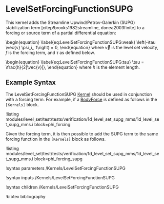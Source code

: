 # LevelSetForcingFunctionSUPG

This kernel adds the Streamline Upwind/Petrov-Galerkin (SUPG) stabilization
term [citep!brooks1982streamline, donea2003finite]  to a forcing or source term of a partial differential equation:

\begin{equation}
\label{eq:LevelSetForcingFunctionSUPG:weak}
\left(-\tau \vec{v} \psi_i,\, f\right) = 0,
\end{equation}
where $\vec{v}$ is the level set velocity, $f$ is the forcing term, and $\tau$ as defined below.

\begin{equation}
\label{eq:LevelSetForcingFunctionSUPG:tau}
\tau = \frac{h}{2\|\vec{v}\|},
\end{equation}
where $h$ is the element length.

## Example Syntax

The LevelSetForcingFunctionSUPG [Kernel](syntax/Kernels/index.md) should be used in conjunction with a forcing term. For
example, if a [BodyForce](/BodyForce.md) is defined as follows in the `[Kernels]` block.

!listing modules/level_set/test/tests/verification/1d_level_set_supg_mms/1d_level_set_supg_mms.i block=phi_forcing

Given the forcing term, it is then possible to add the SUPG term to the same forcing function in the `[Kernels]` block
as follows.

!listing modules/level_set/test/tests/verification/1d_level_set_supg_mms/1d_level_set_supg_mms.i block=phi_forcing_supg


!syntax parameters /Kernels/LevelSetForcingFunctionSUPG

!syntax inputs /Kernels/LevelSetForcingFunctionSUPG

!syntax children /Kernels/LevelSetForcingFunctionSUPG



!bibtex bibliography
